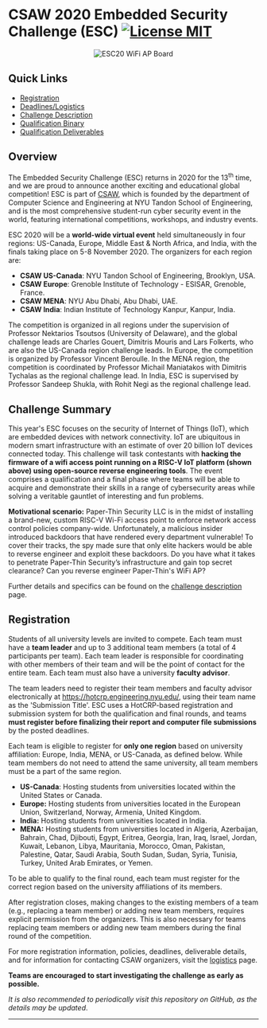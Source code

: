 CSAW 2020 Embedded Security Challenge (ESC) [![License MIT][badge-license]](LICENSE)
===========================================
<p align="center">
  <img src="https://www.crowdsupply.com/img/74ed/hifive1-revb-updatedlogo-03_png_project-body.jpg" alt="ESC20 WiFi AP Board"/>
</p>


## Quick Links

* [Registration](https://github.com/TrustworthyComputing/csaw_esc_2020#registration)
* [Deadlines/Logistics](https://github.com/TrustworthyComputing/csaw_esc_2020/blob/master/logistics.md#competition-deadlines)
* [Challenge Description](https://github.com/TrustworthyComputing/csaw_esc_2020/blob/master/challenge_description.md#esc-2020-challenge-description)
* [Qualification Binary](https://github.com/TrustworthyComputing/csaw_esc_2020/blob/master/qual-esc2020.elf)
* [Qualification Deliverables](https://github.com/TrustworthyComputing/csaw_esc_2020/blob/master/logistics.md#deliverables)


## Overview

The Embedded Security Challenge (ESC) returns in 2020 for the 13<sup>th</sup> time, and we are proud to announce another exciting and educational global competition! ESC is part of [CSAW](https://www.csaw.io/), which is founded by the department of Computer Science and Engineering at NYU Tandon School of Engineering, and is the most comprehensive student-run cyber security event in the world, featuring international competitions, workshops, and industry events.


ESC 2020 will be a **world-wide virtual event** held simultaneously in four regions: US-Canada, Europe, Middle East & North Africa, and India, with the finals taking place on 5-8 November 2020. The organizers for each region are:

-   **CSAW US-Canada**: NYU Tandon School of Engineering, Brooklyn, USA.
-   **CSAW Europe**: Grenoble Institute of Technology - ESISAR, Grenoble, France.
-   **CSAW MENA**: NYU Abu Dhabi, Abu Dhabi, UAE.
-   **CSAW India**: Indian Institute of Technology Kanpur, Kanpur, India.

The competition is organized in all regions under the supervision of Professor Nektarios Tsoutsos (University of Delaware), and the global challenge leads are Charles Gouert, Dimitris Mouris and Lars Folkerts, who are also the US-Canada region challenge leads.
In Europe, the competition is organized by Professor Vincent Beroulle.
In the MENA region, the competition is coordinated by Professor Michail Maniatakos with Dimitris Tychalas as the regional challenge lead. In India, ESC is supervised by Professor Sandeep Shukla, with Rohit Negi as the regional challenge lead.

## Challenge Summary
This year's ESC focuses on the security of Internet of Things (IoT), which are embedded devices with network connectivity. IoT are ubiquitous in modern smart infrastructure with an estimate of over 20 billion IoT devices connected today.
This challenge will task contestants with **hacking the firmware of a wifi access point running on a RISC-V IoT platform (shown above) using open-source reverse engineering tools**. The event comprises a qualification and a final phase where teams will be able to acquire and demonstrate their skills in a range of cybersecurity areas while solving a veritable gauntlet of interesting and fun problems.

**Motivational scenario:** Paper-Thin Security LLC is in the midst of installing a brand-new, custom RISC-V Wi-Fi access point to enforce network access control policies company-wide. Unfortunately, a malicious insider introduced backdoors that have rendered every department vulnerable! To cover their tracks, the spy made sure that only elite hackers would be able to reverse engineer and exploit these backdoors. Do you have what it takes to penetrate Paper-Thin Security’s infrastructure and gain top secret clearance? Can you reverse engineer Paper-Thin's WiFi AP?

Further details and specifics can be found on the [challenge description](challenge_description.md) page.

## Registration

Students of all university levels are invited to compete. Each team must have a **team leader** and up to 3 additional team members (a total of 4 participants per team). Each team leader is responsible for coordinating with other members of their team and will be the point of contact for the entire team. Each team must also have a university **faculty advisor**.


The team leaders need to register their team members and faculty advisor electronically at https://hotcrp.engineering.nyu.edu/, using their team name as the 'Submission Title'. ESC uses a HotCRP-based registration and submission system for both the qualification and final rounds, and teams **must register before finalizing their report and computer file submissions** by the posted deadlines.


Each team is eligible to register for **only one region** based on university affiliation: Europe, India, MENA, or US-Canada, as defined below.
While team members do not need to attend the same university, all team members must be a part of the same region.

-   **US-Canada**: Hosting students from universities located within the United States or Canada.
-   **Europe:** Hosting students from universities located in the European Union, Switzerland, Norway, Armenia, United Kingdom.
-   **India:** Hosting students from universities located in India.
-   **MENA:** Hosting students from universities located in Algeria, Azerbaijan, Bahrain, Chad, Djibouti, Egypt, Eritrea, Georgia, Iran, Iraq, Israel, Jordan, Kuwait, Lebanon, Libya, Mauritania, Morocco, Oman, Pakistan, Palestine, Qatar, Saudi Arabia, South Sudan, Sudan, Syria, Tunisia, Turkey, United Arab Emirates, or Yemen.


To be able to qualify to the final round, each team must register for the correct region based on the university affiliations of its members.


After registration closes, making changes to the existing members of a team (e.g., replacing a team member) or adding new team members, requires explicit permission from the organizers. This is also necessary for teams replacing team members or adding new team members during the final round of the competition.


For more registration information, policies, deadlines, deliverable details, and for information for contacting CSAW organizers, visit the [logistics](logistics.md) page.

**Teams are encouraged to start investigating the challenge as early as possible.**

*It is also recommended to periodically visit this repository on GitHub, as the details may be updated*.


---

[badge-license]: https://img.shields.io/badge/license-MIT-green.svg
